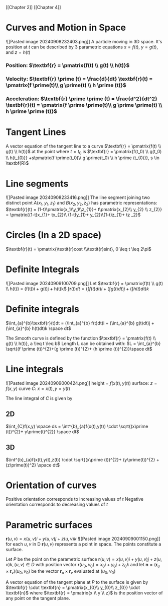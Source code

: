 	
[[Chapter 2]] [[Chapter 4]]
# Curves and Motion in Space
![[Pasted image 20240908232403.png]]
A particle moving in 3D space. It's position at $t$ can be described by 3 parametric equations
$x = f(t)$, $y=g(t)$, and $z=h(t)$
### Position: $\textbf{r} = \pmatrix{f(t) \\ g(t) \\ h(t)}$
### Velocity: $\textbf{r} \prime (t) = \frac{d}{dt} \textbf{r}(t) = \pmatrix{f \prime(t)\\ g \prime(t) \\ h \prime (t)}$
### Acceleration: $\textbf{r} \prime \prime (t) = \frac{d^2}{dt^2} \textbf{r}(t) = \pmatrix{f \prime \prime(t)\\ g \prime \prime(t) \\ h \prime \prime (t)}$

# Tangent Lines

A vector equation of the tangent line to a curve $\textbf{r} = \pmatrix{f(t) \\ g(t) \\ h(t)}$ at the point where $t = t_0$ is 
$\textbf{r} = \pmatrix{f(t_0) \\ g(t_0) \\ h(t_{0)}} +s\pmatrix{f \prime(t_0)\\ g \prime(t_0) \\ h \prime (t_{0)}}, s \in \textbf{R}$

# Line segments
![[Pasted image 20240908233416.png]]
The line segment joining two distinct point $\textit{A}(x_{1}, y_{1}, z_{1})$ and $\textit{B}(x_2,y_2,z_{2})$ has parametric representations:
$\textbf{r}(t) = (1-t)\pmatrix{x_1\\y_1\\z_{1}}+ t\pmatrix{x_{2}\\ y_{2} \\ z_{2}} = \pmatrix{(1-t)x_{1}+ tx_{2}\\ (1-t)y_{1}+ y_{2}\\(1-t)z_{1}+ tz _2}$


# Circles (In a 2D space)
$\textbf{r}(t) = \pmatrix{\textit{r}cost \\\textit{r}sint}, 0 \leq t \leq 2\pi$
# Definite Integrals 

![[Pasted image 20240909100709.png]]
Let $\textbf{r} = \pmatrix{f(t) \\ g(t) \\ h(t)} = (f(t))i + g(t)j + h(t)k$
$\int\textbf{r}(t)dt = (\int f(t)dt)i + (\int g(t)dt)j + (\int h(t)dt)k$ 

# Definite integrals

$\int_{a}^{b}\textbf{r}(t)dt = (\int_{a}^{b} f(t)dt)i + (\int_{a}^{b} g(t)dt)j + (\int_{a}^{b} h(t)dt)k \space dt$ 

The Smooth curve is defined by the function 
$\textbf{r} = \pmatrix{f(t) \\ g(t) \\ h(t)}, a \leq t \leq b$
Length L can be obtained with:
$L = \int_{a}^{b} \sqrt{(f \prime (t))^{2}+(g \prime (t))^{2}+ (h \prime (t))^{2}}\space dt$
# Line integrals 
![[Pasted image 20240909000424.png]]
height = $f(x(t), y(t))$
surface: $z = f(x, y)$
curve $C$: $x=x(t), y=y(t)$

The line integral of $C$ is given by
## 2D
$\int_{C}f(x,y) \space ds = \int^{b}_{a}f(x(t),y(t)) \cdot \sqrt{(x\prime (t))^{2}+ y\prime(t)^{2}} \space dt$

## 3D
$\int^{b}_{a}f(x(t),y(t),z(t)) \cdot \sqrt{(x\prime (t))^{2}+ (y\prime(t))^{2} + (z\prime(t))^2} \space dt$
# Orientation of curves

Positive orientation corresponds to increasing values of $t$
Negative orientation corresponds to  decreasing values of $t$

# Parametric surfaces
$\textbf{r}(u,v)=x(u,v)i + y(u,v)j + z(u,v)k$
![[Pasted image 20240909001150.png]]
for each $u,v$ in D $\textbf{r}(u,v)$ represents a point in space. The points constitute a surface.

Let $P$ be the point on the parametric surface
$\textbf{r}(u,v)=x(u,v)i + y(u,v)j + z(u,v)k, (u,v) \in D$
with position vector $\textbf{r}(u_0,v_{0})= x_{0}i+ y_{0}j + z_{0}k$ and let $\textbf{n} = (\textbf{r}_{u} \times \textbf{r}_v)(u_{0},v_{0})$ be the vector $\textbf{r}_{u} \times \textbf{r}_v$ evaluated at $(u_{0},v_{0})$

A vector equation of the tangent plane at $P$ to the surface is given by
$\textbf{r} \cdot \textbf{n} = \pmatrix{x_{0}\\ y_{0}\\ z_{0}} \cdot \textbf{n}$
where $\textbf{r}  = \pmatrix{x \\ y \\ z}$ is the position vector of any point on the tangent plane.
